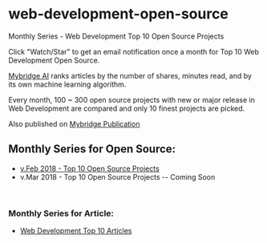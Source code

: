 # web-development-open-source
Monthly Series - Web Development Top 10 Open Source Projects

Click "Watch/Star" to get an email notification once a month for Top 10 Web Development Open Source. 

[Mybridge AI](https://www.mybridge.co) ranks articles by the number of shares, minutes read, and by its own machine learning algorithm.

Every month, 100 ~ 300 open source projects with new or major release in Web Development are compared and only 10 finest projects are picked.

Also published on [Mybridge Publication](https://medium.mybridge.co)


## Monthly Series for Open Source:

* [v.Feb 2018 - Top 10 Open Source Projects](https://github.com/Mybridge/web-development-open-source/blob/master/src/v.Feb-2018.md)
* v.Mar 2018 - Top 10 Open Source Projects -- Coming Soon


<br>

### Monthly Series for Article:
* [Web Development Top 10 Articles](https://github.com/Mybridge/web-development-articles)
